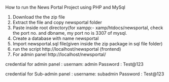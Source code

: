 How to run the News Portal Project using PHP and MySql

1. Download the the zip file
2. Extract the file and copy newsportal folder
3. Paste inside root directory(for xampp:- xamp/htdocs/newsportal, check the port no. and dbname, my port no is 3307 of mysql.
4. Create a database with name newsportal
5. Import newsportal.sql file(given inside the zip package in sql file folder)
6. run the script http://localhost/newsportal (frontend)
7. For admin panel  http://localhost/newsportal/

credential for admin panel :
usernam: admin
Password : Test@123

credential for Sub-admin panel :
username: subadmin
Password : Test@123
